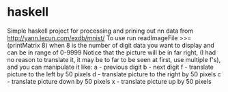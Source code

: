 # haskell

Simple haskell project for processing and prining out nn data from http://yann.lecun.com/exdb/mnist/
To use run readImageFile >>= (printMatrix 8) when 8 is the number of digit data you want to display and can be in range of 0-9999
Notice that the picture will be in far right, (I had no reason to translate it, it may be to far to be seen at first, use multiple f's), and you can manipulate it like:
a - previous digit
b - next digit
f - translate picture to the left by 50 pixels
d - translate picture to the right by 50 pixels
c - translate picture down by 50 pixels
x - translate picture up by 50 pixels
